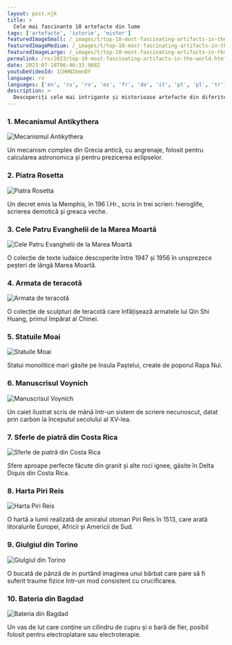 ```yaml
---
layout: post.njk
title: >
  Cele mai fascinante 10 artefacte din lume
tags: ['artefacte', 'istorie', 'mister']
featuredImageSmall: /_images/t/top-10-most-fascinating-artifacts-in-the-world-cover-ro-small.webp
featuredImageMedium: /_images/t/top-10-most-fascinating-artifacts-in-the-world-cover-ro-medium.webp
featuredImageLarge: /_images/t/top-10-most-fascinating-artifacts-in-the-world-cover-ro-large.webp
permalink: /ro/2023/top-10-most-fascinating-artifacts-in-the-world.html
date: 2023-07-18T06:46:33.968Z
youtubeVideoId: 1CHHN1kmnDY
language: ro
languages: ['en', 'ru', 'ro', 'es', 'fr', 'de', 'it', 'pt', 'pl', 'tr']
description: >
  Descoperiți cele mai intrigante și misterioase artefacte din diferite părți ale lumii care i-au nedumerit pe istorici și arheologi de secole.
---
```


### 1. Mecanismul Antikythera

![Mecanismul Antikythera](/_images/8/826576c911cb2df8f471b7ef79a9d5cc-medium.webp)

Un mecanism complex din Grecia antică, cu angrenaje, folosit pentru calcularea astronomica și pentru prezicerea eclipselor.

### 2. Piatra Rosetta

![Piatra Rosetta](/_images/f/f10ee50bcfe08741706e81fe65eb1dcb-medium.webp)

Un decret emis la Memphis, în 196 î.Hr., scris în trei scrieri: hieroglife, scrierea demotică și greaca veche.

### 3. Cele Patru Evanghelii de la Marea Moartă

![Cele Patru Evanghelii de la Marea Moartă](/_images/1/17c358f3996116da726d1477303ccc53-medium.webp)

O colecție de texte iudaice descoperite între 1947 și 1956 în unsprezece peșteri de lângă Marea Moartă.

### 4. Armata de teracotă

![Armata de teracotă](/_images/a/a3d8b2229dbe36773f915d6692960250-medium.webp)

O colecție de sculpturi de teracotă care înfățișează armatele lui Qin Shi Huang, primul împărat al Chinei.

### 5. Statuile Moai

![Statuile Moai](/_images/4/4cb6604cdb1c7b8d0d4feae39d1beb84-medium.webp)

Statui monolitice mari găsite pe Insula Paștelui, create de poporul Rapa Nui.

### 6. Manuscrisul Voynich

![Manuscrisul Voynich](/_images/c/cba279d3a07cdbf11e28cc03aaaa8546-medium.webp)

Un caiet ilustrat scris de mână într-un sistem de scriere necunoscut, datat prin carbon la începutul secolului al XV-lea.

### 7. Sferle de piatră din Costa Rica

![Sferle de piatră din Costa Rica](/_images/8/8fa5f76287ef27ef2eccbd1f2a43a5db-medium.webp)

Sfere aproape perfecte făcute din granit și alte roci ignee, găsite în Delta Diquís din Costa Rica.

### 8. Harta Piri Reis

![Harta Piri Reis](/_images/a/ab97bc68c3fbf11b6225991fe1f3da29-medium.webp)

O hartă a lumii realizată de amiralul otoman Piri Reis în 1513, care arată litoralurile Europei, Africii și Americii de Sud.

### 9. Giulgiul din Torino

![Giulgiul din Torino](/_images/5/59d48b7550f1226562d026e21b0dd5c4-medium.webp)

O bucată de pânză de in purtând imaginea unui bărbat care pare să fi suferit traume fizice într-un mod consistent cu crucificarea.

### 10. Bateria din Bagdad

![Bateria din Bagdad](/_images/4/4e0313e015be115615dbe6cdbad994cc-medium.webp)

Un vas de lut care conține un cilindru de cupru și o bară de fier, posibil folosit pentru electroplatare sau electroterapie.

